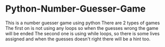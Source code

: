# Python-Number-Guesser-Game
This is a number guesser game using python
There are 2 types of games
The first on is not using any loops so when the guesses wrong the game will be ended
The second one is using while loops, so there is some lives assigned and when the guesses doesn't right there will be a hint too.
